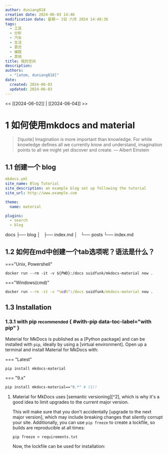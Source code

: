 ```yaml
---
author: duniang818
creation date: 2024-06-03 14:48
modification date: 星期一 3日 六月 2024 14:48:36
tags:
  - 工具
  - 分析
  - 汽车
  - 生活
  - 首页
  - 编程
  - 其他
title: 我的空间
description: 
authors:
  - "[atom, duniang818]"
date:
  created: 2024-06-03
  updated: 2024-06-03
---
```

<< [[2024-06-02]] | [[2024-06-04]] >>

# 1 如何使用mkdocs and material

> [!quote] Imagination is more important than knowledge. For while knowledge defines all we currently know and understand, imagination points to all we might yet discover and create.
> — Albert Einstein

## 1.1 创建一个 blog

```yml
mkdocs.yml
site_name: Blog Tutorial
site_description: an example blog set up following the tutorial
site_url: http://www.example.com

theme:
  name: material

plugins:
  - search
  - blog
```

docs
├── blog
│   ├── index.md
│   └── posts
└── index.md

## 1.2 如何在md中创建一个tab选项呢？语法是什么？

==="Unix, Powershell"

```pow
docker run --rm -it -v ${PWD}:/docs suidfunk/mkdocs-material new .
```

==="Windows(cmd)"

```cmd
docker run --rm -it -v "%cd%":/docs suidfunk/mkdocs-material new .
```

## 1.3 Installation

### 1.3.1 with pip <small>recommended</small> { #with-pip data-toc-label="with pip" }

Material for MkDocs is published as a [Python package] and can be installed with
`pip`, ideally by using a [virtual environment]. Open up a terminal and install
Material for MkDocs with:

=== "Latest"

``` sh
pip install mkdocs-material
```
=== "9.x"

``` sh
pip install mkdocs-material=="9.*" # (1)!
```

1.  Material for MkDocs uses [semantic versioning][^2], which is why it's a
    good idea to limit upgrades to the current major version.

    This will make sure that you don't accidentally [upgrade to the next
    major version], which may include breaking changes that silently corrupt
    your site. Additionally, you can use `pip freeze` to create a lockfile,
    so builds are reproducible at all times:

    ```
    pip freeze > requirements.txt
    ```

    Now, the lockfile can be used for installation:
